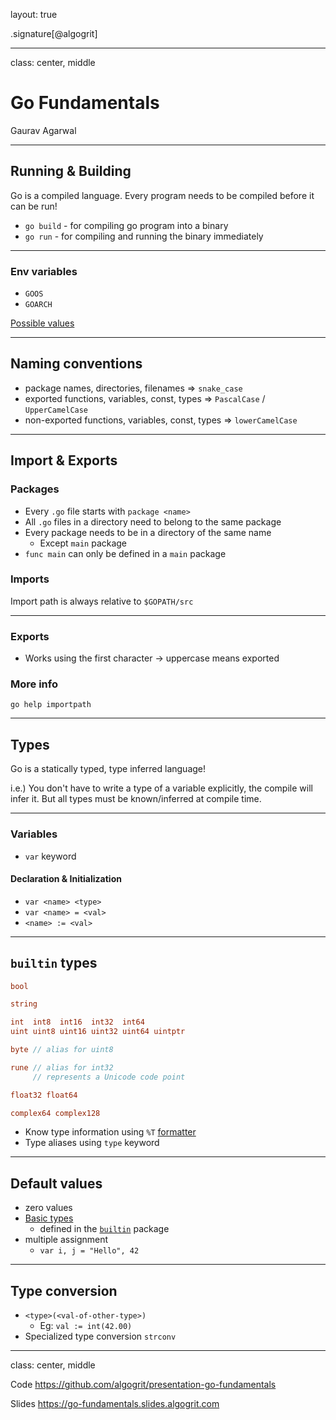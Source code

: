 layout: true

.signature[@algogrit]

---

class: center, middle

# Go Fundamentals

Gaurav Agarwal

---

## Running & Building

Go is a compiled language. Every program needs to be compiled before it can be run!

- `go build` - for compiling go program into a binary
- `go run` - for compiling and running the binary immediately

---

### Env variables

- `GOOS`
- `GOARCH`

[Possible values](https://gist.github.com/asukakenji/f15ba7e588ac42795f421b48b8aede63)

---

## Naming conventions

- package names, directories, filenames => `snake_case`
- exported functions, variables, const, types => `PascalCase` / `UpperCamelCase`
- non-exported functions, variables, const, types => `lowerCamelCase`

---

## Import & Exports

### Packages

- Every `.go` file starts with `package <name>`
- All `.go` files in a directory need to belong to the same package
- Every package needs to be in a directory of the same name
  - Except `main` package
- `func main` can only be defined in a `main` package

### Imports

Import path is always relative to `$GOPATH/src`

---

### Exports

- Works using the first character -> uppercase means exported


### More info

	go help importpath

---

## Types

Go is a statically typed, type inferred language!

i.e.) You don't have to write a type of a variable explicitly, the compile will infer it. But all types must be known/inferred at compile time.

---

### Variables

- `var` keyword

#### Declaration & Initialization

- `var <name> <type>`
- `var <name> = <val>`
- `<name> := <val>`

---

## `builtin` types

```go
bool

string

int  int8  int16  int32  int64
uint uint8 uint16 uint32 uint64 uintptr

byte // alias for uint8

rune // alias for int32
     // represents a Unicode code point

float32 float64

complex64 complex128
```

- Know type information using `%T` [formatter](https://golang.org/pkg/fmt/)
- Type aliases using `type` keyword

---

## Default values

- zero values
- [Basic types](https://tour.golang.org/basics/11)
  - defined in the [`builtin`](https://golang.org/pkg/builtin/) package
- multiple assignment
  - `var i, j = "Hello", 42`

---

## Type conversion

- `<type>(<val-of-other-type>)`
  - Eg: `val := int(42.00)`
- Specialized type conversion `strconv`

---

class: center, middle

Code
https://github.com/algogrit/presentation-go-fundamentals

Slides
https://go-fundamentals.slides.algogrit.com
